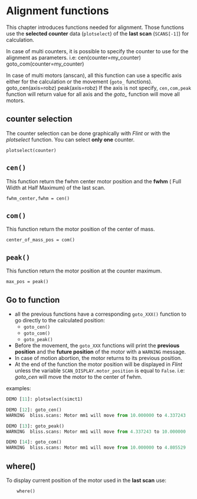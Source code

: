 # Alignment functions

This chapter introduces functions needed for alignment. Those
functions use the **selected counter** data (`plotselect`) of the **last
scan** (`SCANS[-1]`) for calculation.

In case of multi counters, it is possible to specify the counter to use
for the alignment as parameters. i.e:
    cen(counter=my_counter)
    goto_com(counter=my_counter)


In case of multi motors (anscan), all this function can use a specific
axis either for the calculation or the movement (`goto_` functions). 
   goto_cen(axis=robz)
   peak(axis=robz)
If the axis is not specify, `cen,com,peak` function will return value
for all axis and the *goto_* function will move all motors.

## counter selection

The counter selection can be done graphically with *Flint* or with the
*plotselect* function. You can select **only one** counter.
```
plotselect(counter)
```

## `cen()`

This function return the fwhm center motor position and the **fwhm**
( Full Width at Half Maximum) of the last scan.
```
fwhm_center,fwhm = cen()
```

## `com()`

This function return the motor position of the center of mass.
```
center_of_mass_pos = com()
```
## `peak()`

This function return the motor position at the counter maximum.
```
max_pos = peak()
```

## Go to function

* all the previous functions have a corresponding `goto_XXX()` function
to go directly to the calculated position:
    * `goto_cen()`
    * `goto_com()`
    * `goto_peak()`
* Before the movement, the `goto_XXX` functions will print the **previous position** and
the **future position** of the motor with a `WARNING` message.
* In case of motion abortion, the motor returns to its previous
position.
* At the end of the function the motor position will be displayed in
*Flint* unless the variable `SCAN_DISPLAY.motor_position` is equal
to `False`.  i.e: *goto_cen* will move the motor to the center of
fwhm.


examples:
```python
DEMO [11]: plotselect(simct1)

DEMO [12]: goto_cen()
WARNING  bliss.scans: Motor mm1 will move from 10.000000 to 4.337243

DEMO [13]: goto_peak()
WARNING  bliss.scans: Motor mm1 will move from 4.337243 to 10.000000

DEMO [14]: goto_com()
WARNING  bliss.scans: Motor mm1 will move from 10.000000 to 4.805529
```

## where()

To display current position of the motor used in the **last scan** use:
```
    where()
```
